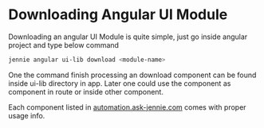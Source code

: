 # Downloading Angular UI Module

Downloading an angular UI Module is quite simple, just go inside angular project and type below command

```bash
jennie angular ui-lib download <module-name>
```

One the command finish processing an download component can be found inside ui-lib directory in app. Later one could use the component as component in route or inside other component.

Each component listed in [automation.ask-jennie.com](https://automations.ask-jennie.com) comes with proper usage info.

